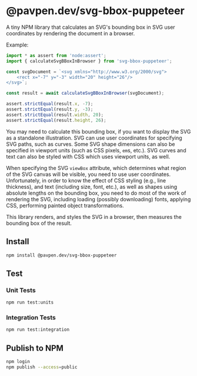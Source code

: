 # @pavpen.dev/svg-bbox-puppeteer

A tiny NPM library that calculates an SVG's bounding box in SVG user
coordinates by rendering the document in a browser.

Example:

```TypeScript
import * as assert from 'node:assert';
import { calculateSvgBBoxInBrowser } from 'svg-bbox-puppeteer';

const svgDocument = `<svg xmlns="http://www.w3.org/2000/svg">
    <rect x="-7" y="-3" width="20" height="26"/>
</svg>`;

const result = await calculateSvgBBoxInBrowser(svgDocument);

assert.strictEqual(result.x, -7);
assert.strictEqual(result.y, -3);
assert.strictEqual(result.width, 20);
assert.strictEqual(result.height, 26);
```

You may need to calculate this bounding box, if you want to display the SVG as
a standalone illustration.  SVG can use user coordinates for specifying SVG
paths, such as curves.  Some SVG shape dimensions can also be specified in
viewport units (such as CSS pixels, `em`s, etc.).  SVG curves and text can
also be styled with CSS which uses viewport units, as well.

When specifying the SVG `viewBox` attribute, which determines what region of
the SVG canvas will be visible, you need to use user coordinates.
Unfortunately, in order to know the effect of CSS styling (e.g., line
thickness), and text (including size, font, etc.), as well as shapes using
absolute lengths on the bounding box, you need to do most of the work of
rendering the SVG, including loading (possibly downloading) fonts, applying
CSS, performing painted object transformations.

This library renders, and styles the SVG in a browser, then measures the
bounding box of the result.

## Install

```sh
npm install @pavpen.dev/svg-bbox-puppeteer
```

## Test

### Unit Tests

```sh
npm run test:units
```

### Integration Tests

```sh
npm run test:integration
```

## Publish to NPM

```sh
npm login
npm publish --access=public
```
